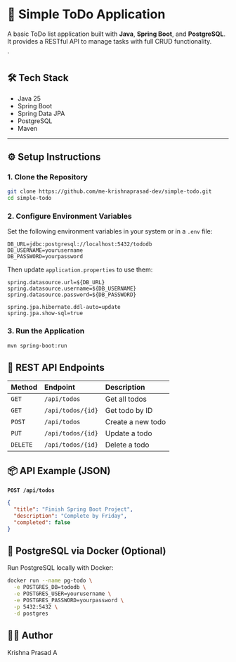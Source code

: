 # 📝 Simple ToDo Application

A basic ToDo list application built with **Java**, **Spring Boot**, and **PostgreSQL**. 
It provides a RESTful API to manage tasks with full CRUD functionality.

`

## 🛠️ Tech Stack

- Java 25
- Spring Boot
- Spring Data JPA
- PostgreSQL
- Maven

---

## ⚙️ Setup Instructions

### 1. Clone the Repository

```bash
git clone https://github.com/me-krishnaprasad-dev/simple-todo.git
cd simple-todo
```

### 2. Configure Environment Variables

Set the following environment variables in your system or in a `.env` file:

```env
DB_URL=jdbc:postgresql://localhost:5432/tododb
DB_USERNAME=yourusername
DB_PASSWORD=yourpassword
```

Then update `application.properties` to use them:

```properties
spring.datasource.url=${DB_URL}
spring.datasource.username=${DB_USERNAME}
spring.datasource.password=${DB_PASSWORD}

spring.jpa.hibernate.ddl-auto=update
spring.jpa.show-sql=true
```

### 3. Run the Application

```bash
mvn spring-boot:run
```

## 📡 REST API Endpoints

| Method | Endpoint          | Description         |
| :----- | :---------------- | :------------------ |
| `GET`  | `/api/todos`      | Get all todos       |
| `GET`  | `/api/todos/{id}` | Get todo by ID      |
| `POST` | `/api/todos`      | Create a new todo   |
| `PUT`  | `/api/todos/{id}` | Update a todo       |
| `DELETE` | `/api/todos/{id}` | Delete a todo       |

## 📦 API Example (JSON)

**`POST /api/todos`**

```json
{
  "title": "Finish Spring Boot Project",
  "description": "Complete by Friday",
  "completed": false
}
```

## 🐳 PostgreSQL via Docker (Optional)

Run PostgreSQL locally with Docker:

```bash
docker run --name pg-todo \
  -e POSTGRES_DB=tododb \
  -e POSTGRES_USER=yourusername \
  -e POSTGRES_PASSWORD=yourpassword \
  -p 5432:5432 \
  -d postgres
```

## 👨‍💻 Author

Krishna Prasad A